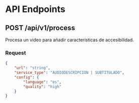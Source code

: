 # API Endpoints

## POST /api/v1/process
Procesa un video para añadir características de accesibilidad.

### Request
```json
{
    "url": "string",
    "service_type": "AUDIODESCRIPCION | SUBTITULADO",
    "config": {
        "language": "es",
        "quality": "high"
    }
}